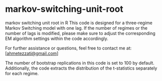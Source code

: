 # markov-switching-unit-root
markov switching unit root in R
This code is designed for a three-regime Markov Switching model with one lag.
If the number of regimes or the number of lags is modified, please make sure to adjust the corresponding EM algorithm settings within the code accordingly.

For further assistance or questions, feel free to contact me at: [ahmetezzati@gmail.com]

The number of bootstrap replications in this code is set to 100 by default.
Additionally, the code extracts the distribution of the t-statistics separately for each regime.
